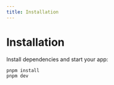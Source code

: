 ```yaml
---
title: Installation
---
```


# Installation

Install dependencies and start your app:

```bash
pnpm install
pnpm dev
```
